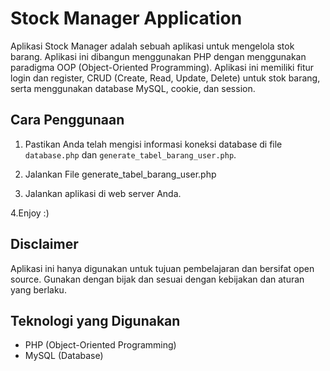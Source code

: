 # Stock Manager Application

Aplikasi Stock Manager adalah sebuah aplikasi untuk mengelola stok barang. Aplikasi ini dibangun menggunakan PHP dengan menggunakan paradigma OOP (Object-Oriented Programming). Aplikasi ini memiliki fitur login dan register, CRUD (Create, Read, Update, Delete) untuk stok barang, serta menggunakan database MySQL, cookie, dan session.

## Cara Penggunaan

1. Pastikan Anda telah mengisi informasi koneksi database di file `database.php` dan `generate_tabel_barang_user.php`.

2. Jalankan File generate_tabel_barang_user.php

3. Jalankan aplikasi di web server Anda.

4.Enjoy :)


## Disclaimer

Aplikasi ini hanya digunakan untuk tujuan pembelajaran dan bersifat open source. Gunakan dengan bijak dan sesuai dengan kebijakan dan aturan yang berlaku.

## Teknologi yang Digunakan

- PHP (Object-Oriented Programming)
- MySQL (Database)

